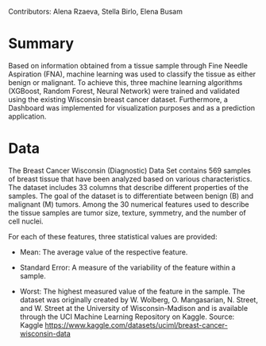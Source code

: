 Contributors: Alena Rzaeva, Stella Birlo, Elena Busam

# Summary

Based on information obtained from a tissue sample through Fine Needle Aspiration (FNA), machine learning was used to classify the tissue as either benign or malignant. To achieve this, three machine learning algorithms (XGBoost, Random Forest, Neural Network) were trained and validated using the existing Wisconsin breast cancer dataset. Furthermore, a Dashboard was implemented for visualization purposes and as a prediction application.

# Data

The Breast Cancer Wisconsin (Diagnostic) Data Set contains 569 samples of breast tissue that have been analyzed based on various characteristics. The dataset includes 33 columns that describe different properties of the samples. The goal of the dataset is to differentiate between benign (B) and malignant (M) tumors. Among the 30 numerical features used to describe the tissue samples are tumor size, texture, symmetry, and the number of cell nuclei.

For each of these features, three statistical values are provided:

- Mean: The average value of the respective feature.

- Standard Error: A measure of the variability of the feature within a sample.

- Worst: The highest measured value of the feature in the sample.
The dataset was originally created by W. Wolberg, O. Mangasarian, N. Street, and W. Street at the University of Wisconsin-Madison and is available through the UCI Machine Learning Repository on Kaggle.
Source: Kaggle https://www.kaggle.com/datasets/uciml/breast-cancer-wisconsin-data
